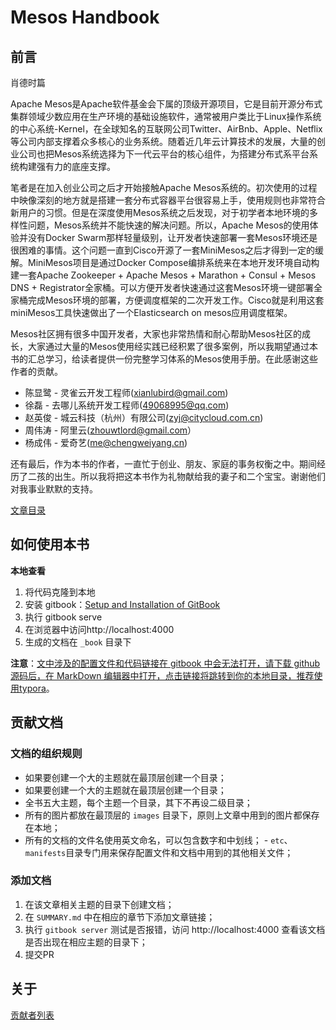 # Mesos Handbook

## 前言

肖德时篇

Apache Mesos是Apache软件基金会下属的顶级开源项目，它是目前开源分布式集群领域少数应用在生产环境的基础设施软件，通常被用户类比于Linux操作系统的中心系统-Kernel，在全球知名的互联网公司Twitter、AirBnb、Apple、Netflix等公司内部支撑着众多核心的业务系统。随着近几年云计算技术的发展，大量的创业公司也把Mesos系统选择为下一代云平台的核心组件，为搭建分布式系平台系统构建强有力的底座支撑。

笔者是在加入创业公司之后才开始接触Apache Mesos系统的。初次使用的过程中映像深刻的地方就是搭建一套分布式容器平台很容易上手，使用规则也非常符合新用户的习惯。但是在深度使用Mesos系统之后发现，对于初学者本地环境的多样性问题，Mesos系统并不能快速的解决问题。所以，Apache Mesos的使用体验并没有Docker Swarm那样轻量级别，让开发者快速部署一套Mesos环境还是很困难的事情。这个问题一直到Cisco开源了一套MiniMesos之后才得到一定的缓解。MiniMesos项目是通过Docker Compose编排系统来在本地开发环境自动构建一套Apache Zookeeper + Apache Mesos + Marathon + Consul + Mesos DNS + Registrator全家桶。可以方便开发者快速通过这套Mesos环境一键部署全家桶完成Mesos环境的部署，方便调度框架的二次开发工作。Cisco就是利用这套miniMesos工具快速做出了一个Elasticsearch on mesos应用调度框架。

Mesos社区拥有很多中国开发者，大家也非常热情和耐心帮助Mesos社区的成长，大家通过大量的Mesos使用经实践已经积累了很多案例，所以我期望通过本书的汇总学习，给读者提供一份完整学习体系的Mesos使用手册。在此感谢这些作者的贡献。

* 陈显鹭 - 灵雀云开发工程师\(xianlubird@gmail.com\)
* 徐磊 - 去哪儿系统开发工程师\(49068995@qq.com\)
* 赵英俊 - 城云科技（杭州）有限公司\(zyj@citycloud.com.cn\)
* 周伟涛 - 阿里云\(zhouwtlord@gmail.com）
* 杨成伟 - 爱奇艺\(me@chengweiyang.cn\)

还有最后，作为本书的作者，一直忙于创业、朋友、家庭的事务权衡之中。期间经历了二孩的出生。所以我将把这本书作为礼物献给我的妻子和二个宝宝。谢谢他们对我事业默默的支持。

[文章目录](SUMMARY.md)

## 如何使用本书

**本地查看** 

1. 将代码克隆到本地 
2. 安装 gitbook：[Setup and Installation of GitBook](https://github.com/GitbookIO/gitbook/blob/master/docs/setup.md) 
3. 执行 gitbook serve 
4. 在浏览器中访问http://localhost:4000 
5. 生成的文档在 `_book` 目录下

**注意**：<u>文中涉及的配置文件和代码链接在 gitbook 中会无法打开，请下载 github 源码后，在 MarkDown 编辑器中打开，点击链接将跳转到你的本地目录，推荐使用[typora](www.typorai.o)</u>。



## 贡献文档

### 文档的组织规则

- 如果要创建一个大的主题就在最顶层创建一个目录；
- 如果要创建一个大的主题就在最顶层创建一个目录； 
- 全书五大主题，每个主题一个目录，其下不再设二级目录；
- 所有的图片都放在最顶层的 `images` 目录下，原则上文章中用到的图片都保存在本地； 
- 所有的文档的文件名使用英文命名，可以包含数字和中划线； - `etc`、`manifests`目录专门用来保存配置文件和文档中用到的其他相关文件；

### 添加文档

1. 在该文章相关主题的目录下创建文档； 
2. 在 `SUMMARY.md` 中在相应的章节下添加文章链接； 
3. 执行 `gitbook server` 测试是否报错，访问 http://localhost:4000 查看该文档是否出现在相应主题的目录下； 
4. 提交PR



## 关于

[贡献者列表](https://github.com/xiaods/mesos-handbook/graphs/contributors)




